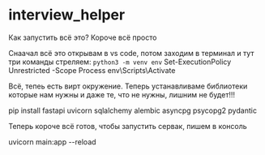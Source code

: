 # interview_helper



Как запустить всё это? Короче всё просто

Снаачал всё это открывам в vs code, потом заходим в терминал и тут три команды стреляем:
`python3 -m venv env`
Set-ExecutionPolicy Unrestricted -Scope Process
env\Scripts\Activate

Всё, тепеь есть вирт окружение. Теперь устанавливаме библиотеки которые нам нужны и даже те, что не нужны, лишним не будет!!!

pip install fastapi uvicorn sqlalchemy alembic asyncpg psycopg2  pydantic 

Теперь короче всё готов, чтобы запустить сервак, пишем в консоль

uvicorn main:app --reload
